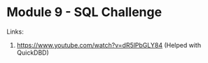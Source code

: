 # Module 9 - SQL Challenge

Links:
1. https://www.youtube.com/watch?v=dR5lPbGLY84 (Helped with QuickDBD)

